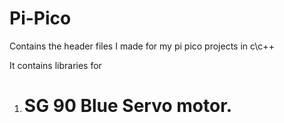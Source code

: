 # Pi-Pico
Contains the header files I made for my pi pico projects in c\c++


It contains libraries for 
  1. # SG 90 Blue Servo motor.

